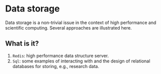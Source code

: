 # Data storage

Data storage is a non-trivial issue in the context of high performance
and scientific computing.  Several approaches are illustrated here.

## What is it?
1. `Redis`: high performance data structure server.
1. `Sql`: some examples of interacting with and the design of relational
    databases for storing, e.g., research data.
